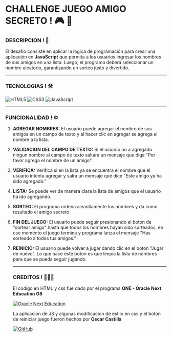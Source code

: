 # CHALLENGE JUEGO AMIGO SECRETO ! :video_game: :shushing_face: 

### DESCRIPCION !  🧠
El desafío consiste en aplicar la lógica de programación para crear una aplicación en **JavaScript** que permita a los usuarios ingresar los nombres de sus amigos en una lista. Luego, el programa deberá seleccionar un nombre aleatorio, garantizando un sorteo justo y divertido.

---

### TECNOLOGIAS !   🛠️
![HTML5](https://img.shields.io/badge/HTML5-E34F26?style=for-the-badge&logo=html5&logoColor=white)
![CSS3](https://img.shields.io/badge/CSS3-1572B6?style=for-the-badge&logo=css3&logoColor=white)
![JavaScript](https://img.shields.io/badge/JavaScript-F7DF1E?style=for-the-badge&logo=javascript&logoColor=black)

---

### FUNCIONALIDAD !   ⚙️
1. **AGREGAR NOMBRES:** El usuario puede agregar el nombre de sus amigos en un campo de texto y al hacer clic en agregar se agrega el nombre a la lista.
  
2. **VALIDACION DEL CAMPO DE TEXTO:** Si el usuario no a agregado ningun nombre al campo de texto saltara un mensaje que diga "Por favor agrega el nombre de un amigo".

3. **VERIFICA:** Verifica si en la lista ya se encuentra el nombre que el usuario intenta agregar y salra un mensaje que dice "Este amigo ya ha sido agregado."

4. **LISTA:** Se puede ver de manera clara la lista de amigos que el usuario ha ido agregando.

5. **SORTEO:** El programa ordena aleaotiamente los nombres y da como resultado el amigo secreto

6. **FIN DEL JUEGO:** El usuario puede seguir presionando el boton de "sortear amigo" hasta que todos los nombres hayan sido sorteados, en ese momento el juego termina y programa lanza el mensaje "Has sorteado a todos tus amigos."

7. **REINICIO:** El usuario puede volver a jugar dando clic en el boton "Jugar de nuevo". Lo que hace este boton es que limpia la lista de nombres para que se pueda seguir jugando.

 
   ---

   ### CREDITOS !  🧑‍🤝‍🧑
   El codigo en HTML y css fue dado por el programa **ONE - Oracle Next Education G8**
   
   [![Oracle Next Education](https://img.shields.io/badge/Oracle%20Next%20Education-F80000?style=for-the-badge&logo=oracle&logoColor=white)](https://www.oracle.com/mx/education/oracle-next-education/)

   La aplicacion de JS y algunas modificacion de estilo en css y el boton de reiniciar juego fueron hechos por **Oscar Castilla**

   [![GitHub](https://img.shields.io/badge/GitHub-%23121011?style=for-the-badge&logo=github&logoColor=white)](https://github.com/oscar-cn)

   


